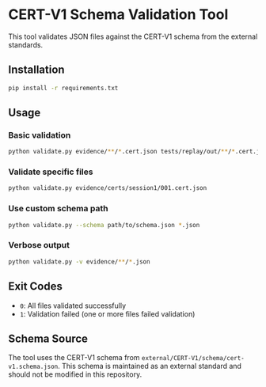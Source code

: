 # CERT-V1 Schema Validation Tool

This tool validates JSON files against the CERT-V1 schema from the external standards.

## Installation

```bash
pip install -r requirements.txt
```

## Usage

### Basic validation
```bash
python validate.py evidence/**/*.cert.json tests/replay/out/**/*.cert.json
```

### Validate specific files
```bash
python validate.py evidence/certs/session1/001.cert.json
```

### Use custom schema path
```bash
python validate.py --schema path/to/schema.json *.json
```

### Verbose output
```bash
python validate.py -v evidence/**/*.json
```

## Exit Codes

- `0`: All files validated successfully
- `1`: Validation failed (one or more files failed validation)

## Schema Source

The tool uses the CERT-V1 schema from `external/CERT-V1/schema/cert-v1.schema.json`.
This schema is maintained as an external standard and should not be modified in this repository.
